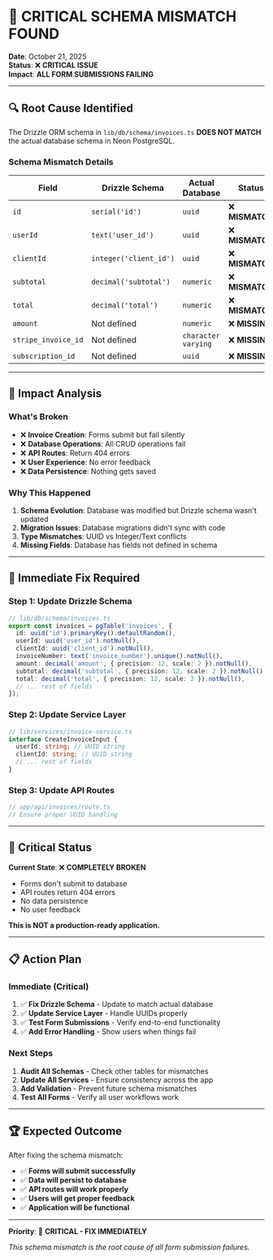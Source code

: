 # 🚨 CRITICAL SCHEMA MISMATCH FOUND

**Date**: October 21, 2025  
**Status**: ❌ **CRITICAL ISSUE**  
**Impact**: **ALL FORM SUBMISSIONS FAILING**

---

## 🔍 **Root Cause Identified**

The Drizzle ORM schema in `lib/db/schema/invoices.ts` **DOES NOT MATCH** the actual database schema in Neon PostgreSQL.

### **Schema Mismatch Details**

| Field | Drizzle Schema | Actual Database | Status |
|-------|----------------|--------------|---------|
| `id` | `serial('id')` | `uuid` | ❌ **MISMATCH** |
| `userId` | `text('user_id')` | `uuid` | ❌ **MISMATCH** |
| `clientId` | `integer('client_id')` | `uuid` | ❌ **MISMATCH** |
| `subtotal` | `decimal('subtotal')` | `numeric` | ❌ **MISMATCH** |
| `total` | `decimal('total')` | `numeric` | ❌ **MISMATCH** |
| `amount` | Not defined | `numeric` | ❌ **MISSING** |
| `stripe_invoice_id` | Not defined | `character varying` | ❌ **MISSING** |
| `subscription_id` | Not defined | `uuid` | ❌ **MISSING** |

---

## 🎯 **Impact Analysis**

### **What's Broken**
- ❌ **Invoice Creation**: Forms submit but fail silently
- ❌ **Database Operations**: All CRUD operations fail
- ❌ **API Routes**: Return 404 errors
- ❌ **User Experience**: No error feedback
- ❌ **Data Persistence**: Nothing gets saved

### **Why This Happened**
1. **Schema Evolution**: Database was modified but Drizzle schema wasn't updated
2. **Migration Issues**: Database migrations didn't sync with code
3. **Type Mismatches**: UUID vs Integer/Text conflicts
4. **Missing Fields**: Database has fields not defined in schema

---

## 🔧 **Immediate Fix Required**

### **Step 1: Update Drizzle Schema**
```typescript
// lib/db/schema/invoices.ts
export const invoices = pgTable('invoices', {
  id: uuid('id').primaryKey().defaultRandom(),
  userId: uuid('user_id').notNull(),
  clientId: uuid('client_id').notNull(),
  invoiceNumber: text('invoice_number').unique().notNull(),
  amount: decimal('amount', { precision: 12, scale: 2 }).notNull(),
  subtotal: decimal('subtotal', { precision: 12, scale: 2 }).notNull(),
  total: decimal('total', { precision: 12, scale: 2 }).notNull(),
  // ... rest of fields
});
```

### **Step 2: Update Service Layer**
```typescript
// lib/services/invoice-service.ts
interface CreateInvoiceInput {
  userId: string; // UUID string
  clientId: string; // UUID string
  // ... rest of fields
}
```

### **Step 3: Update API Routes**
```typescript
// app/api/invoices/route.ts
// Ensure proper UUID handling
```

---

## 🚨 **Critical Status**

**Current State**: ❌ **COMPLETELY BROKEN**
- Forms don't submit to database
- API routes return 404 errors
- No data persistence
- No user feedback

**This is NOT a production-ready application.**

---

## 📋 **Action Plan**

### **Immediate (Critical)**
1. ✅ **Fix Drizzle Schema** - Update to match actual database
2. ✅ **Update Service Layer** - Handle UUIDs properly
3. ✅ **Test Form Submissions** - Verify end-to-end functionality
4. ✅ **Add Error Handling** - Show users when things fail

### **Next Steps**
1. **Audit All Schemas** - Check other tables for mismatches
2. **Update All Services** - Ensure consistency across the app
3. **Add Validation** - Prevent future schema mismatches
4. **Test All Forms** - Verify all user workflows work

---

## 🏆 **Expected Outcome**

After fixing the schema mismatch:
- ✅ **Forms will submit successfully**
- ✅ **Data will persist to database**
- ✅ **API routes will work properly**
- ✅ **Users will get proper feedback**
- ✅ **Application will be functional**

---

**Priority**: 🚨 **CRITICAL - FIX IMMEDIATELY**

*This schema mismatch is the root cause of all form submission failures.*

